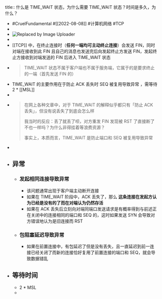 title:: 什么是 TIME_WAIT 状态，为什么需要 TIME_WAIT 状态？时间是多久，为什么？

- #CruelFundamental #[[2022-08-08]] #计算机网络 #TCP
-
- ![Replaced by Image Uploader](https://vip2.loli.io/2022/08/08/aw5coTdSxhbDQCs.png)
-
- [[TCP]] 中，在终止连接时（**任何一端均可主动终止连接**）会发送 FIN，同时对端在接收到此 FIN 且自己的消息也发送完后向发起终止方发送 FIN，发起终止方接收到对端发送的 FIN 后进入 TIME_WAIT 状态
- > TIME_WAIT 状态不属于客户端也不属于服务端，它属于的是要求终止的一端（首先发送 FIN 的）
- TIME_WAIT 的主要作用在于防止 ACK 丢失时 SEQ 被复用导致异常 ，需等待 2 * [[MSL]]
-
- > 在网上各种文章中，对于 TIME_WAIT 的解释似乎都只有「防止 ACK 丢失」，但没有说丢失了到底会怎么样
  > 
  > 我当时的反应：丢了就丢了呗，对方重发 FIN 发现被 RST 了直接断了不也一样吗？为什么非得挂着等浪费资源？
  >
  > 事实上，本质而言，TIME_WAIT 是防止端口和 SEQ 被复用导致异常
-
- ## 异常
	- ### 发起相同连接导致异常
		- 该问题通常出现于客户端主动断开连接
		- 如果在 TIME_WAIT 阶段中，ACK 丢失了，那么 **这条连接在发起方认为已经是没有的了而在对端认为仍然存活**
		- 如果在 ACK 丢失后立刻向对端同端口发送请求是有概率得到与前述正在关闭中的连接相同的端口和 SEQ 的，这时如果发送 SYN 会导致对方错误地认为是旧连接而 RST
	- ### 包阻塞延迟导致异常
		- 如果在前置连接中，有包延迟了但是没有丢失，且一直延迟到前一连接已经关闭了而新的连接恰好复用了前置连接的端口和 SEQ，就会导致数据错乱
- ## 等待时间
	- 2 * MSL
	-